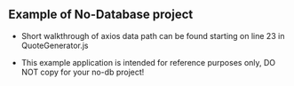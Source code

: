 ## Example of No-Database project

* Short walkthrough of axios data path can be found starting on line 23 in QuoteGenerator.js

* This example application is intended for reference purposes only, DO NOT copy for your no-db project!
